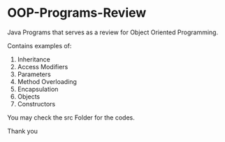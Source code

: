 # OOP-Programs-Review
Java Programs that serves as a review for Object Oriented Programming.

Contains examples of:
1. Inheritance
2. Access Modifiers
3. Parameters
4. Method Overloading
5. Encapsulation
6. Objects
7. Constructors

You may check the src Folder for the codes.

Thank you
